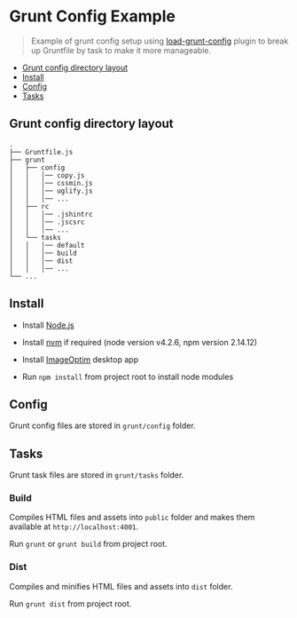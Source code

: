 Grunt Config Example
====================

> Example of grunt config setup using [load-grunt-config](https://github.com/firstandthird/load-grunt-config) plugin to break up Gruntfile by task to make it more manageable.

- [Grunt config directory layout](#grunt-config-directory-layout)
- [Install](#install)
- [Config](#config)
- [Tasks](#tasks)

## Grunt config directory layout
    .
    ├── Gruntfile.js
    ├── grunt
    │   ├── config
    │   │   │── copy.js
    │   │   │── cssmin.js
    │   │   │── uglify.js
    │   │   │── ...
    │   ├── rc
    │   │   │── .jshintrc
    │   │   │── .jscsrc
    │   │   │── ...
    │   └── tasks
    │   │   │── default
    │   │   │── build
    │   │   │── dist
    │   │   │── ...
    └── ...

## Install

- Install [Node.js](https://nodejs.org/)

- Install [nvm](https://github.com/creationix/nvm) if required (node version v4.2.6, npm version 2.14.12)

- Install [ImageOptim](https://imageoptim.com/) desktop app

- Run `npm install` from project root to install node modules

## Config

Grunt config files are stored in `grunt/config` folder.

## Tasks

Grunt task files are stored in `grunt/tasks` folder.

### Build

Compiles HTML files and assets into `public` folder and makes them available at `http://localhost:4001`.

Run `grunt` or `grunt build` from project root.

### Dist

Compiles and minifies HTML files and assets into `dist` folder.

Run `grunt dist` from project root.